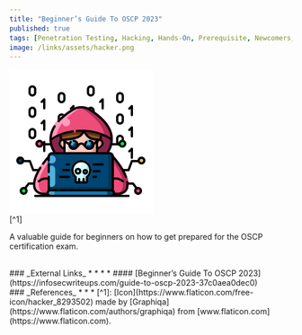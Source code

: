 ```yaml
---
title: "Beginner’s Guide To OSCP 2023"
published: true
tags: [Penetration Testing, Hacking, Hands-On, Prerequisite, Newcomers, OSCP]
image: /links/assets/hacker.png
---
```


![](/links/assets/hacker.png)
<br>
[^1]

A valuable guide for beginners on how to get prepared for the OSCP certification exam.

<br>
### _External Links_
* * *
* #### [Beginner’s Guide To OSCP 2023](https://infosecwriteups.com/guide-to-oscp-2023-37c0aea0dec0)

<br>
### _References_
* * *
[^1]: [Icon](https://www.flaticon.com/free-icon/hacker_8293502) made by [Graphiqa](https://www.flaticon.com/authors/graphiqa) from [www.flaticon.com](https://www.flaticon.com).
